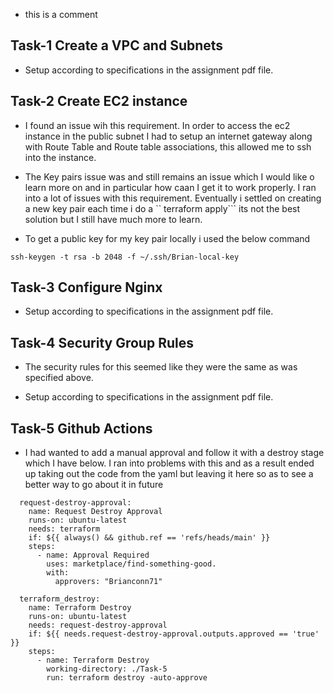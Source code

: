 
 - this is a comment
## Task-1 Create a VPC and Subnets

- Setup according to specifications in the assignment pdf file.

## Task-2 Create EC2 instance

- I found an issue wih this requirement. In order to access the ec2 instance in the public subnet I had to setup an internet gateway along with Route Table and Route table associations, this allowed me to ssh into the instance.

- The Key pairs issue was and still remains an issue which I would like o learn more on and in particular how caan I get it to work properly. I ran into a lot of issues with this requirement. Eventually i settled on creating a new key pair each time i do a `` terraform apply``` its not the best solution but I still have much more to learn.

- To get a public key for my key pair locally i used the below command
```
ssh-keygen -t rsa -b 2048 -f ~/.ssh/Brian-local-key 
```

## Task-3 Configure Nginx

- Setup according to specifications in the assignment pdf file.

## Task-4 Security Group Rules

- The security rules for this seemed like they were the same as was specified above.

- Setup according to specifications in the assignment pdf file.

## Task-5 Github Actions

- I had wanted to add a manual approval and follow it with a destroy stage which I have below. I ran into problems with this and as a result ended up taking out the code from the yaml but leaving it here so as to see a better way to go about it in future

```
  request-destroy-approval: 
    name: Request Destroy Approval
    runs-on: ubuntu-latest
    needs: terraform
    if: ${{ always() && github.ref == 'refs/heads/main' }} 
    steps:
      - name: Approval Required
        uses: marketplace/find-something-good.
        with:
          approvers: "Brianconn71"

  terraform_destroy:
    name: Terraform Destroy
    runs-on: ubuntu-latest
    needs: request-destroy-approval
    if: ${{ needs.request-destroy-approval.outputs.approved == 'true' }}
    steps:
      - name: Terraform Destroy
        working-directory: ./Task-5
        run: terraform destroy -auto-approve
```
